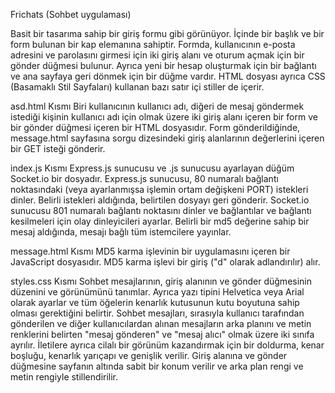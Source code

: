 Frichats (Sohbet uygulaması)


Basit bir tasarıma sahip bir giriş formu gibi görünüyor. İçinde bir başlık ve bir form bulunan 
bir kap elemanına sahiptir. Formda, kullanıcının e-posta adresini ve parolasını girmesi için iki 
giriş alanı ve oturum açmak için bir gönder düğmesi bulunur. Ayrıca yeni bir hesap oluşturmak 
için bir bağlantı ve ana sayfaya geri dönmek için bir düğme vardır. HTML dosyası ayrıca CSS 
(Basamaklı Stil Sayfaları) kullanan bazı satır içi stiller de içerir. 


asd.html  Kısmı
Biri kullanıcının kullanıcı adı, diğeri de mesaj göndermek istediği kişinin kullanıcı adı için 
olmak üzere iki giriş alanı içeren bir form ve bir gönder düğmesi içeren bir HTML dosyasıdır. 
Form gönderildiğinde, message.html sayfasına sorgu dizesindeki giriş alanlarının değerlerini 
içeren bir GET isteği gönderir. 


index.js  Kısmı
Express.js sunucusu ve .js sunucusu ayarlayan düğüm Socket.io bir dosyadır. Express.js sunucusu, 
80 numaralı bağlantı noktasındaki (veya ayarlanmışsa işlemin ortam değişkeni PORT) istekleri 
dinler. Belirli istekleri aldığında, belirtilen dosyayı geri gönderir. Socket.io sunucusu 801 
numaralı bağlantı noktasını dinler ve bağlantılar ve bağlantı kesilmeleri için olay 
dinleyicileri ayarlar. Belirli bir md5 değerine sahip bir mesaj aldığında, mesajı bağlı tüm 
istemcilere yayınlar. 


message.html Kısmı
MD5 karma işlevinin bir uygulamasını içeren bir JavaScript dosyasıdır. MD5 karma işlevi bir 
giriş ("d" olarak adlandırılır) alır.


styles.css  Kısmı
Sohbet mesajlarının, giriş alanının ve gönder düğmesinin düzenini ve görünümünü tanımlar. Ayrıca 
yazı tipini Helvetica veya Arial olarak ayarlar ve tüm öğelerin kenarlık kutusunun kutu boyutuna 
sahip olması gerektiğini belirtir. Sohbet mesajları, sırasıyla kullanıcı tarafından gönderilen 
ve diğer kullanıcılardan alınan mesajların arka planını ve metin renklerini belirten "mesaj 
gönderen" ve "mesaj alıcı" olmak üzere iki sınıfa ayrılır. İletilere ayrıca cilalı bir görünüm 
kazandırmak için bir doldurma, kenar boşluğu, kenarlık yarıçapı ve genişlik verilir. Giriş 
alanına ve gönder düğmesine sayfanın altında sabit bir konum verilir ve arka plan rengi ve metin 
rengiyle stillendirilir. 
